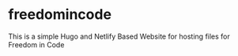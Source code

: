 # freedomincode
This is a simple Hugo and Netlify Based Website for hosting files for Freedom in Code
